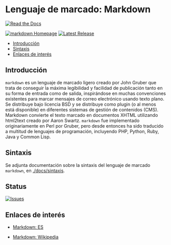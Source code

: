 # Lenguaje de marcado: Markdown
[![Read the Docs](https://img.shields.io/readthedocs/pip.svg)](https://github.com/davidvelascogarcia/markdown)

[![markdown Homepage](https://img.shields.io/badge/markdown-master-orange.svg)](https://github.com/davidvelascogarcia/markdown/tree/master/docs) [![Latest Release](https://img.shields.io/github/tag/davidvelascogarcia/markdown.svg?label=Latest%20Release)](https://github.com/davidvelascogarcia/markdown/tags)

- [Introducción](#introducción)
- [Sintaxis](#sintaxis)
- [Enlaces de interés](#enlaces-de-interés)


## Introducción
	
`markdown` es un lenguaje de marcado ligero creado por John Gruber que trata de conseguir la máxima legibilidad y facilidad de publicación tanto en su forma de entrada como de salida, inspirándose en muchas convenciones existentes para marcar mensajes de correo electrónico usando texto plano. Se distribuye bajo licencia BSD y se distribuye como plugin (o al menos está disponible) en diferentes sistemas de gestión de contenidos (CMS). Markdown convierte el texto marcado en documentos XHTML utilizando html2text creado por Aaron Swartz. `markdown` fue implementado originariamente en Perl por Gruber, pero desde entonces ha sido traducido a multitud de lenguajes de programación, incluyendo PHP, Python, Ruby, Java y Common Lisp.

## Sintaxis

Se adjunta documentación sobre la sintaxis del lenguaje de marcado `markdown`, en [./docs/sintaxis](./docs/sintaxis.md).


## Status


[![Issues](https://img.shields.io/github/issues/davidvelascogarcia/markdown.svg?label=Issues)](https://github.com/davidvelascogarcia/markdown/issues)

## Enlaces de interés

* [Markdown: ES](https://markdown.es/)

* [Markdown: Wikipedia](https://es.wikipedia.org/wiki/Markdown)



